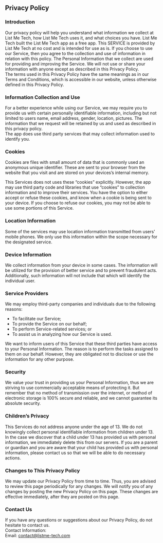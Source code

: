 Privacy Policy  
----------------

### Introduction  
Our privacy policy will help you understand what information we collect at List Me Tech, how List Me Tech uses it, and what choices you have.
List Me Tech built the List Me Tech app as a free app. This SERVICE is provided by List Me Tech at no cost and is intended for use as is.
If you choose to use our Service, then you agree to the collection and use of information in  relation with this policy. The Personal Information that we collect are used for providing and improving the Service. We will not use or share your information with anyone except as described in this Privacy Policy.  
The terms used in this Privacy Policy have the same meanings as in our Terms and Conditions, which is accessible in our website, unless otherwise  defined in this Privacy Policy.

### Information Collection and Use  
For a better experience while using our Service, we may require you to provide us with certain personally identifiable information, including but not limited to users name, email address, gender, location, pictures. The information that we request will be retained by us and used as described in this privacy policy.  
The app does use third party services that may collect information used to identify you. 

### Cookies  
Cookies are files with small amount of data that is commonly used an anonymous unique identifier. These are sent to your browser from the website that you visit and are stored on your devices’s internal memory.  

This Services does not uses these “cookies” explicitly. However, the app may use third party code and libraries that use “cookies” to collection information and to improve their services. You have the option  to either accept or refuse these cookies, and know when a cookie is being sent to your device. If you choose to refuse our cookies, you may not be able to use some portions of this Service.  

### Location Information  
Some of the services may use location information transmitted from users' mobile phones. We only use this information within the scope necessary for the designated service.  

### Device Information  
We collect information from your device in some cases. The information will be utilized for the provision of better service and to prevent fraudulent acts. Additionally, such information will not include that which will identify the individual user.  

### Service Providers  
We may employ third-party companies and individuals due to the following reasons:  
* To facilitate our Service;
* To provide the Service on our behalf;
* To perform Service-related services; or
* To assist us in analyzing how our Service is used.  

We want to inform users of this Service that these third parties have access to your Personal Information. The reason is to perform the tasks assigned to them on our behalf. However, they are obligated not to disclose or use the information for any other purpose.  

### Security  
We value your trust in providing us your Personal Information, thus we are striving to use commercially acceptable means of protecting it. But remember that no method of transmission over  the internet, or method of electronic storage is 100% secure and reliable, and we cannot guarantee its absolute security.  

### Children’s Privacy  
This Services do not address anyone under the age of 13. We do not knowingly collect personal identifiable information from children under 13. In the case we discover that a child under 13 has provided us with personal information, we immediately delete this from our servers. If you  are  a  parent  or  guardian and you are aware that your child has provided us with personal information, please contact us so that we will be able to do necessary actions.  

### Changes to This Privacy Policy  
We may update our Privacy Policy from time to time. Thus, you are advised to review this page periodically for any changes. We will notify you of any changes by posting the new Privacy Policy on this page. These changes are effective immediately, after they are posted on this page.  

### Contact Us  
If you have any questions or suggestions about our Privacy Policy, do not hesitate to contact us.  
Contact Information:  
Email: contact@listme-tech.com
 
